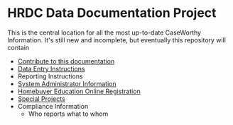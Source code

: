 # HRDC Data Documentation Project

This is the central location for all the most up-to-date CaseWorthy Information. It's still new and incomplete, but eventually this repository will contain

- [Contribute to this documentation](Instructions/Contribute.md)
- [Data Entry Instructions](Instructions/universalintake.md)
- Reporting Instructions
- [System Administrator Information](Instructions/cwadmin.md)
- [Homebuyer Education Online Registration](Instructions/onlineHBEregistration.md)
- <a href="Special%20Projects/Special%20Projects.md" target="_blank">Special Projects</a>
- Compliance Information
  - Who reports what to whom